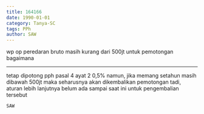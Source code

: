```yaml
---
title: 164166
date: 1990-01-01
category: Tanya-SC
tags: PPh
author: SAW
---
```


wp op peredaran bruto masih kurang dari 500jt untuk pemotongan bagaimana

---

tetap dipotong pph pasal 4 ayat 2 0,5% namun, jika memang setahun masih dibawah 500jt maka seharusnya akan dikembalikan pemotongan tadi, aturan lebih lanjutnya belum ada sampai saat ini untuk pengembalian tersebut

`SAW`
